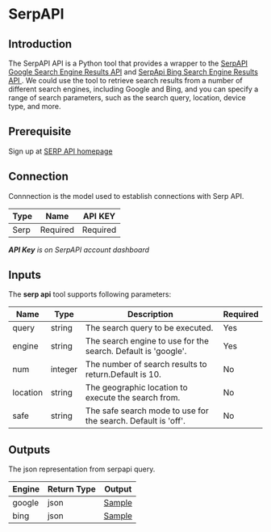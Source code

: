 # SerpAPI

## Introduction

The SerpAPI API is a Python tool that provides a wrapper to the [SerpAPI Google Search Engine Results API](https://serpapi.com/search-api) and [SerpApi Bing Search Engine Results API
](https://serpapi.com/bing-search-api). 
We could use the tool to retrieve search results from a number of different search engines, including Google and Bing, and you can specify a range of search parameters, such as the search query, location, device type, and more.


## Prerequisite

Sign up at [SERP API homepage](https://serpapi.com/) 


## Connection
Connnection is the model used to establish connections with Serp API.

| Type        | Name     | API KEY  |
|-------------|----------|----------|
| Serp        | Required | Required |

_**API Key** is on SerpAPI account dashboard_


## Inputs

The **serp api** tool supports following parameters:


| Name     | Type    | Description                                                   | Required |
|----------|---------|---------------------------------------------------------------|----------|
| query    | string  | The search query to be executed.                              | Yes      |
| engine   | string  | The search engine to use for the search. Default is 'google'. | Yes      |
| num      | integer | The number of search results to return.Default is 10.         | No       |
| location | string  | The geographic location to execute the search from.           | No       |
| safe     | string  | The safe search mode to use for the search. Default is 'off'. | No       |


## Outputs
The json representation from serpapi query.

| Engine   | Return Type | Output                                                |
|----------|-------------|-------------------------------------------------------|
| google   | json        | [Sample](https://serpapi.com/search-api#api-examples) |
| bing     | json        | [Sample](https://serpapi.com/bing-search-api)         |

